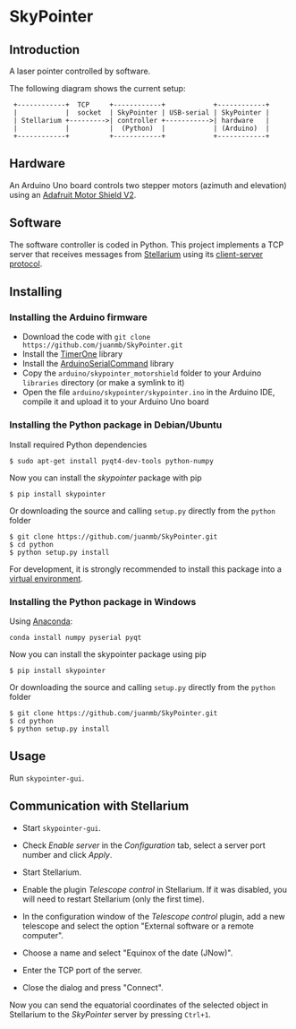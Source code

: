 # SkyPointer

## Introduction

A laser pointer controlled by software.

The following diagram shows the current setup:

```
 +------------+  TCP     +------------+            +------------+ 
 |            |  socket  | SkyPointer | USB-serial | SkyPointer | 
 | Stellarium +--------->| controller +----------->| hardware   | 
 |            |          |  (Python)  |            | (Arduino)  | 
 +------------+          +------------+            +------------+ 
```

## Hardware

An Arduino Uno board controls two stepper motors (azimuth and elevation) using an
[Adafruit Motor Shield V2](https://www.adafruit.com/products/1438).


## Software

The software controller is coded in Python.
This project implements a TCP server that receives messages from
[Stellarium](http://www.stellarium.org/) using its
[client-server protocol](http://www.stellarium.org/wiki/index.php/Telescope_Control_%28client-server%29).


## Installing

### Installing the Arduino firmware

* Download the code with `git clone https://github.com/juanmb/SkyPointer.git`
* Install the [TimerOne](https://github.com/PaulStoffregen/TimerOne) library
* Install the [ArduinoSerialCommand](https://github.com/scogswell/ArduinoSerialCommand)
  library
* Copy the `arduino/skypointer_motorshield` folder to your Arduino `libraries`
  directory (or make a symlink to it)
* Open the file `arduino/skypointer/skypointer.ino` in the Arduino IDE, compile
  it and upload it to your Arduino Uno board


### Installing the Python package in Debian/Ubuntu

Install required Python dependencies

```
$ sudo apt-get install pyqt4-dev-tools python-numpy
```

Now you can install the *skypointer* package with pip

```
$ pip install skypointer
```

Or downloading the source and calling `setup.py` directly from the `python` folder

```
$ git clone https://github.com/juanmb/SkyPointer.git
$ cd python
$ python setup.py install
```

For development, it is strongly recommended to install this package into a
[virtual environment](https://virtualenv.pypa.io/en/latest/).


### Installing the Python package in Windows

Using [Anaconda](https://www.continuum.io/downloads):

```
conda install numpy pyserial pyqt
```

Now you can install the skypointer package using pip

```
$ pip install skypointer
```

Or downloading the source and calling `setup.py` directly from the `python` folder

```
$ git clone https://github.com/juanmb/SkyPointer.git
$ cd python
$ python setup.py install
```

## Usage

Run `skypointer-gui`.


## Communication with Stellarium

* Start `skypointer-gui`.

* Check *Enable server* in the *Configuration* tab, select a server port number
  and click *Apply*.

* Start Stellarium.

* Enable the plugin *Telescope control* in Stellarium. If it was disabled,
  you will need to restart Stellarium (only the first time).

* In the configuration window of the *Telescope control* plugin, add a new
  telescope and select the option "External software or a remote computer".

* Choose a name and select "Equinox of the date (JNow)".

* Enter the TCP port of the server.

* Close the dialog and press "Connect".

Now you can send the equatorial coordinates of the selected object in
Stellarium to the *SkyPointer* server by pressing `Ctrl+1`.
